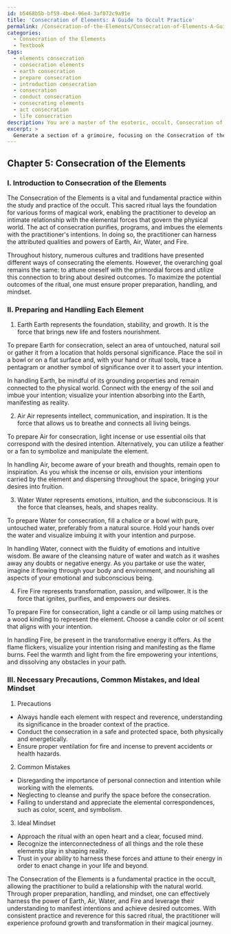 ```yaml
---
id: b5468b5b-bf59-4be4-96e4-3af072c9a91e
title: 'Consecration of Elements: A Guide to Occult Practice'
permalink: /Consecration-of-the-Elements/Consecration-of-Elements-A-Guide-to-Occult-Practice/
categories:
  - Consecration of the Elements
  - Textbook
tags:
  - elements consecration
  - consecration elements
  - earth consecration
  - prepare consecration
  - introduction consecration
  - consecration
  - conduct consecration
  - consecrating elements
  - act consecration
  - life consecration
description: You are a master of the esoteric, occult, Consecration of the Elements and education, you have written many textbooks on the subject in ways that provide students with rich and deep understanding of the subject. You are being asked to write textbook-like sections on a topic and you do it with full context, explainability, and reliability in accuracy to the true facts of the topic at hand, in a textbook style that a student would easily be able to learn from, in a rich, engaging, and contextual way. Always include relevant context (such as formulas and history), related concepts, and in a way that someone can gain deep insights from.
excerpt: > 
  Generate a section of a grimoire, focusing on the Consecration of the Elements, that would provide a detailed and practical guide for a student of the occult to understand the process, importance, and potential outcomes of effectively performing this sacred ritual. Include instructions for preparing and handling each of the four elements (Earth, Air, Water, and Fire), as well as any necessary precautions, common mistakes, and the ideal mindset required for successful consecration.
---
```

## Chapter 5: Consecration of the Elements

### I. Introduction to Consecration of the Elements

The Consecration of the Elements is a vital and fundamental practice within the study and practice of the occult. This sacred ritual lays the foundation for various forms of magical work, enabling the practitioner to develop an intimate relationship with the elemental forces that govern the physical world. The act of consecration purifies, programs, and imbues the elements with the practitioner's intentions. In doing so, the practitioner can harness the attributed qualities and powers of Earth, Air, Water, and Fire.

Throughout history, numerous cultures and traditions have presented different ways of consecrating the elements. However, the overarching goal remains the same: to attune oneself with the primordial forces and utilize this connection to bring about desired outcomes. To maximize the potential outcomes of the ritual, one must ensure proper preparation, handling, and mindset.

### II. Preparing and Handling Each Element

1. Earth
Earth represents the foundation, stability, and growth. It is the force that brings new life and fosters nourishment.

To prepare Earth for consecration, select an area of untouched, natural soil or gather it from a location that holds personal significance. Place the soil in a bowl or on a flat surface and, with your hand or ritual tools, trace a pentagram or another symbol of significance over it to assert your intention.

In handling Earth, be mindful of its grounding properties and remain connected to the physical world. Connect with the energy of the soil and imbue your intention; visualize your intention absorbing into the Earth, manifesting as reality.

2. Air
Air represents intellect, communication, and inspiration. It is the force that allows us to breathe and connects all living beings.

To prepare Air for consecration, light incense or use essential oils that correspond with the desired intention. Alternatively, you can utilize a feather or a fan to symbolize and manipulate the element.

In handling Air, become aware of your breath and thoughts, remain open to inspiration. As you whisk the incense or oils, envision your intentions carried by the element and dispersing throughout the space, bringing your desires into fruition.

3. Water
Water represents emotions, intuition, and the subconscious. It is the force that cleanses, heals, and shapes reality.

To prepare Water for consecration, fill a chalice or a bowl with pure, untouched water, preferably from a natural source. Hold your hands over the water and visualize imbuing it with your intention and purpose.

In handling Water, connect with the fluidity of emotions and intuitive wisdom. Be aware of the cleansing nature of water and watch as it washes away any doubts or negative energy. As you partake or use the water, imagine it flowing through your body and environment, and nourishing all aspects of your emotional and subconscious being.

4. Fire
Fire represents transformation, passion, and willpower. It is the force that ignites, purifies, and empowers our desires.

To prepare Fire for consecration, light a candle or oil lamp using matches or a wood kindling to represent the element. Choose a candle color or oil scent that aligns with your intention.

In handling Fire, be present in the transformative energy it offers. As the flame flickers, visualize your intention rising and manifesting as the flame burns. Feel the warmth and light from the fire empowering your intentions, and dissolving any obstacles in your path.

### III. Necessary Precautions, Common Mistakes, and Ideal Mindset

1. Precautions
- Always handle each element with respect and reverence, understanding its significance in the broader context of the practice.
- Conduct the consecration in a safe and protected space, both physically and energetically.
- Ensure proper ventilation for fire and incense to prevent accidents or health hazards.

2. Common Mistakes
- Disregarding the importance of personal connection and intention while working with the elements.
- Neglecting to cleanse and purify the space before the consecration.
- Failing to understand and appreciate the elemental correspondences, such as color, scent, and symbolism.

3. Ideal Mindset
- Approach the ritual with an open heart and a clear, focused mind.
- Recognize the interconnectedness of all things and the role these elements play in shaping reality.
- Trust in your ability to harness these forces and attune to their energy in order to enact change in your life and beyond.

The Consecration of the Elements is a fundamental practice in the occult, allowing the practitioner to build a relationship with the natural world. Through proper preparation, handling, and mindset, one can effectively harness the power of Earth, Air, Water, and Fire and leverage their understanding to manifest intentions and achieve desired outcomes. With consistent practice and reverence for this sacred ritual, the practitioner will experience profound growth and transformation in their magical journey.
